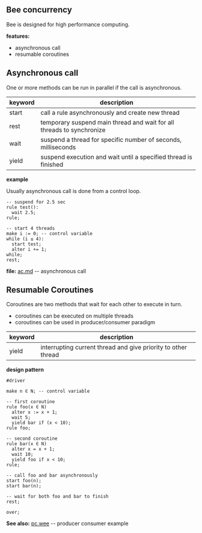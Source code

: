## Bee concurrency

Bee is designed for high performance computing.

**features:**

* asynchronous call
* resumable coroutines 

## Asynchronous call

One or more methods can be run in parallel if the call is asynchronous.

keyword | description
--------|----------------------------------------------------------------------
start   | call a rule asynchronously and create new thread
rest    | temporary suspend main thread and wait for all threads to synchronize
wait    | suspend a thread for specific number of seconds, milliseconds
yield   | suspend execution and wait until a specified thread is finished

**example**

Usually asynchronous call is done from a control loop.

```
-- suspend for 2.5 sec
rule test():
  wait 2.5;
rule;

-- start 4 threads
make i := 0; -- control variable
while (i ≤ 4):
  start test;    
  alter i += 1;    
while;
rest;
```

**file:** [ac.md](demo/ac.md) -- asynchronous call

## Resumable Coroutines 

Coroutines are two methods that wait for each other to execute in turn.

* coroutines can be executed on multiple threads
* coroutines can be used in producer/consumer paradigm

keyword | description
--------|---------------------------------------------------------------
yield   | interrupting current thread and give priority to other thread


**design pattern**

```
#driver

make n ∈ N; -- control variable

-- first coroutine
rule foo(x ∈ N)
  alter x := x + 1;
  wait 5;  
  yield bar if (x < 10);
rule foo;

-- second coroutine
rule bar(x ∈ N) 
  alter x = x + 1;
  wait 10;    
  yield foo if x < 10;
rule;

-- call foo and bar asynchronously
start foo(n);
start bar(n);

-- wait for both foo and bar to finish
rest;

over;
``` 

**See also:** [pc.wee](../demo/pc.wee) -- producer consumer example
